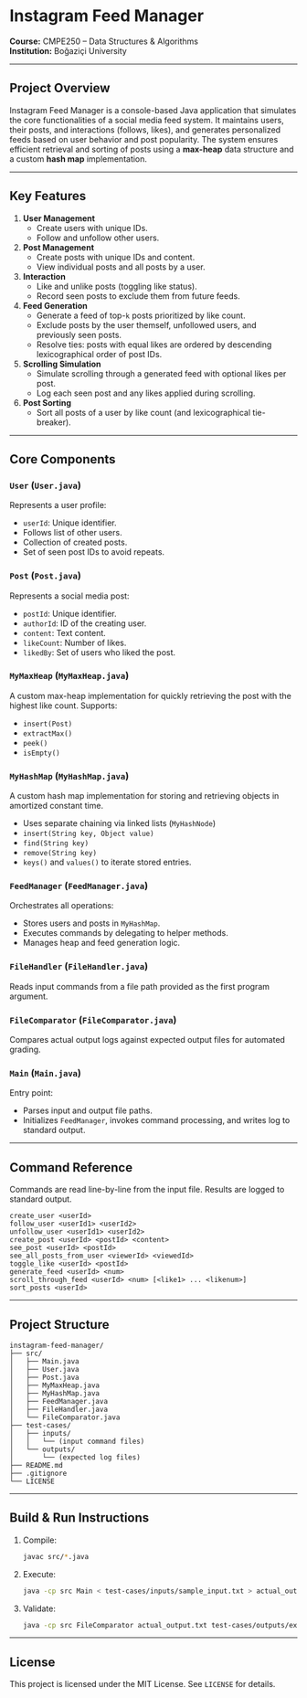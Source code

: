 # Instagram Feed Manager

**Course:** CMPE250 – Data Structures & Algorithms  
**Institution:** Boğaziçi University

---

## Project Overview

Instagram Feed Manager is a console-based Java application that simulates the core functionalities of a social media feed system. It maintains users, their posts, and interactions (follows, likes), and generates personalized feeds based on user behavior and post popularity. The system ensures efficient retrieval and sorting of posts using a **max-heap** data structure and a custom **hash map** implementation.

---

## Key Features

1. **User Management**
   - Create users with unique IDs.
   - Follow and unfollow other users.
2. **Post Management**
   - Create posts with unique IDs and content.
   - View individual posts and all posts by a user.
3. **Interaction**
   - Like and unlike posts (toggling like status).
   - Record seen posts to exclude them from future feeds.
4. **Feed Generation**
   - Generate a feed of top-`k` posts prioritized by like count.
   - Exclude posts by the user themself, unfollowed users, and previously seen posts.
   - Resolve ties: posts with equal likes are ordered by descending lexicographical order of post IDs.
5. **Scrolling Simulation**
   - Simulate scrolling through a generated feed with optional likes per post.
   - Log each seen post and any likes applied during scrolling.
6. **Post Sorting**
   - Sort all posts of a user by like count (and lexicographical tie-breaker).

---

## Core Components

### `User` (`User.java`)
Represents a user profile:  
- `userId`: Unique identifier.  
- Follows list of other users.  
- Collection of created posts.  
- Set of seen post IDs to avoid repeats.

### `Post` (`Post.java`)
Represents a social media post:  
- `postId`: Unique identifier.  
- `authorId`: ID of the creating user.  
- `content`: Text content.  
- `likeCount`: Number of likes.  
- `likedBy`: Set of users who liked the post.

### `MyMaxHeap` (`MyMaxHeap.java`)
A custom max-heap implementation for quickly retrieving the post with the highest like count. Supports:  
- `insert(Post)`  
- `extractMax()`  
- `peek()`  
- `isEmpty()`

### `MyHashMap` (`MyHashMap.java`)
A custom hash map implementation for storing and retrieving objects in amortized constant time.  
- Uses separate chaining via linked lists (`MyHashNode`)  
- `insert(String key, Object value)`  
- `find(String key)`  
- `remove(String key)`  
- `keys()` and `values()` to iterate stored entries.

### `FeedManager` (`FeedManager.java`)
Orchestrates all operations:  
- Stores users and posts in `MyHashMap`.  
- Executes commands by delegating to helper methods.  
- Manages heap and feed generation logic.

### `FileHandler` (`FileHandler.java`)
Reads input commands from a file path provided as the first program argument.

### `FileComparator` (`FileComparator.java`)
Compares actual output logs against expected output files for automated grading.

### `Main` (`Main.java`)
Entry point:  
- Parses input and output file paths.  
- Initializes `FeedManager`, invokes command processing, and writes log to standard output.

---

## Command Reference

Commands are read line-by-line from the input file. Results are logged to standard output.

```
create_user <userId>
follow_user <userId1> <userId2>
unfollow_user <userId1> <userId2>
create_post <userId> <postId> <content>
see_post <userId> <postId>
see_all_posts_from_user <viewerId> <viewedId>
toggle_like <userId> <postId>
generate_feed <userId> <num>
scroll_through_feed <userId> <num> [<like1> ... <likenum>]
sort_posts <userId>
```

---

## Project Structure

```
instagram-feed-manager/
├── src/
│   ├── Main.java
│   ├── User.java
│   ├── Post.java
│   ├── MyMaxHeap.java
│   ├── MyHashMap.java
│   ├── FeedManager.java
│   ├── FileHandler.java
│   └── FileComparator.java
├── test-cases/
│   ├── inputs/
│   │   └── (input command files)
│   └── outputs/
│       └── (expected log files)
├── README.md
├── .gitignore
└── LICENSE
```

---

## Build & Run Instructions

1. Compile:
   ```bash
   javac src/*.java
   ```
2. Execute:
   ```bash
   java -cp src Main < test-cases/inputs/sample_input.txt > actual_output.txt
   ```
3. Validate:
   ```bash
   java -cp src FileComparator actual_output.txt test-cases/outputs/expected_output.txt
   ```

---

## License

This project is licensed under the MIT License. See `LICENSE` for details.
